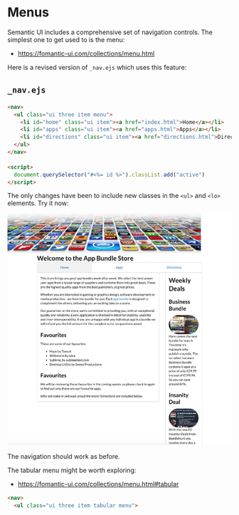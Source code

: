 # Menus

Semantic UI includes a comprehensive set of navigation controls. The simplest one to get used to is the menu:

- <https://fomantic-ui.com/collections/menu.html>

Here is a revised version of `_nav.ejs` which uses this feature:

## `_nav.ejs`

~~~html
<nav>
  <ul class="ui three item menu">
    <li id="home" class="ui item"><a href="index.html">Home</a></li>
    <li id="apps" class="ui item"><a href="apps.html">Apps</a></li>
    <li id="directions" class="ui item"><a href="directions.html">Directions</a></li>
  </ul>
</nav>

<script>
  document.querySelector("#<%= id %>").classList.add("active")
</script>
~~~

The only changes have been to include new classes in the `<ul>` and `<lo>` elements. Try it now:

![](img/08.png)

The navigation should work as before.

The tabular menu might be worth exploring:

- <https://fomantic-ui.com/collections/menu.html#tabular>

~~~html
<nav>
  <ul class="ui three item tabular menu">
~~~



